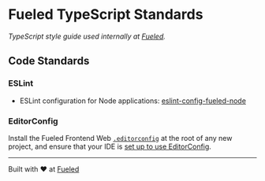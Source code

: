 # Fueled TypeScript Standards

*TypeScript style guide used internally at [Fueled](https://fueled.com/en-gb).*

## Code Standards

### ESLint
- ESLint configuration for Node applications: [eslint-config-fueled-node](packages/eslint-config-fueled-node)

### EditorConfig

Install the Fueled Frontend Web [`.editorconfig`](/.editorconfig) at the root of any new project, and ensure that your IDE is [set up to use EditorConfig](https://editorconfig.org/).

---

Built with ♥ at [Fueled](https://fueled.com/?ref=github)
